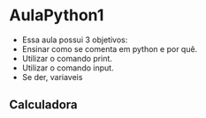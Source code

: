 # AulaPython1
- Essa aula possui 3 objetivos:
- Ensinar como se comenta em python e por quê.
- Utilizar o comando print.
- Utilizar o comando input.
- Se der, variaveis
## Calculadora
